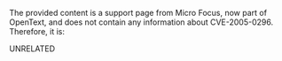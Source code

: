 The provided content is a support page from Micro Focus, now part of OpenText, and does not contain any information about CVE-2005-0296. Therefore, it is:

UNRELATED
